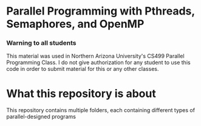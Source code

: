 # Parallel Programming with Pthreads, Semaphores, and OpenMP

### Warning to all students
This material was used in Northern Arizona University's CS499 Parallel Programming Class. I do not give authorization for any student to use this code in order to submit material for this or any other classes.


# What this repository is about
This repository contains multiple folders, each containing different types of parallel-designed programs

